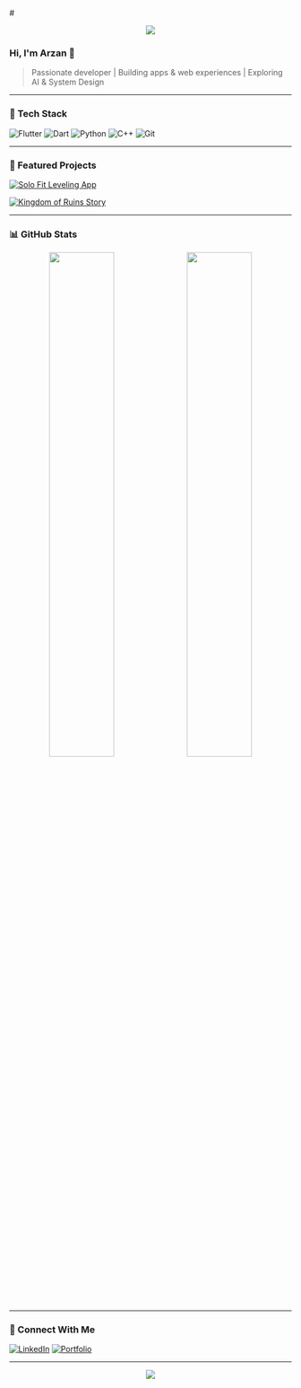#<!-- Banner -->
<p align="center">
  <img src="https://capsule-render.vercel.app/api?type=rect&color=0:0d1117,100:161b22&height=150&section=header&text=Arzan%20Salemwale&fontColor=58a6ff&fontSize=45&animation=fadeIn" />
</p>

### Hi, I'm Arzan 👋
> Passionate developer | Building apps & web experiences | Exploring AI & System Design  

---

### 🚀 Tech Stack
![Flutter](https://img.shields.io/badge/Flutter-02569B?style=flat&logo=flutter&logoColor=white)
![Dart](https://img.shields.io/badge/Dart-0175C2?style=flat&logo=dart&logoColor=white)
![Python](https://img.shields.io/badge/Python-3776AB?style=flat&logo=python&logoColor=white)
![C++](https://img.shields.io/badge/C++-00599C?style=flat&logo=cplusplus&logoColor=white)
![Git](https://img.shields.io/badge/Git-F05032?style=flat&logo=git&logoColor=white)

---

### 📌 Featured Projects
[![Solo Fit Leveling App](https://github-readme-stats.vercel.app/api/pin/?username=YourUsername&repo=solo_fit_leveling_app&theme=radical)](https://github.com/YourUsername/solo_fit_leveling_app)

[![Kingdom of Ruins Story](https://github-readme-stats.vercel.app/api/pin/?username=YourUsername&repo=kingdom_of_ruins&theme=radical)](https://github.com/YourUsername/kingdom_of_ruins)

---

### 📊 GitHub Stats
<p align="center">
  <img src="https://github-readme-stats.vercel.app/api?username=YourUsername&show_icons=true&theme=radical" width="48%" />
  <img src="https://github-readme-streak-stats.herokuapp.com/?user=YourUsername&theme=radical" width="48%" />
</p>

---

### 🔗 Connect With Me
[![LinkedIn](https://img.shields.io/badge/LinkedIn-0A66C2?style=flat&logo=linkedin&logoColor=white)](https://linkedin.com/in/yourprofile)
[![Portfolio](https://img.shields.io/badge/Portfolio-000000?style=flat&logo=firefox&logoColor=white)](https://yourportfolio.com)

---

<p align="center">
  <img src="https://capsule-render.vercel.app/api?type=rect&color=0:161b22,100:0d1117&height=70&section=footer" />
</p>
